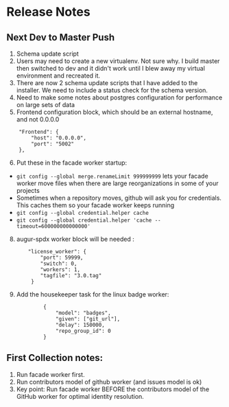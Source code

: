 # Release Notes

## Next Dev to Master Push
1. Schema update script
2. Users may need to create a new virtualenv. Not sure why. I build master then switched to dev and it didn't work until I blew away my virtual environment and recreated it.
3. There are now 2 schema update scripts that I have added to the installer. We need to include a status check for the schema version. 
4. Need to make some notes about postgres configuration for performance on large sets of data
5. Frontend configuration block, which should be an external hostname, and not 0.0.0.0  
```
    "Frontend": {
        "host": "0.0.0.0",
        "port": "5002"
    },
```
6. Put these in the facade worker startup: 
  - `git config --global merge.renameLimit 999999999` lets your facade worker move files when there are large reorganizations in some of your projects
  - Sometimes when a repository moves, github will ask you for credentials. This caches them so your facade worker keeps running 
   - `git config --global credential.helper cache`
   - `git config --global credential.helper 'cache --timeout=600000000000000'`
8. augur-spdx worker block will be needed : 
```
       "license_worker": {
           "port": 59999,
           "switch": 0,
           "workers": 1,
           "tagfile": "3.0.tag"
        }
```
9. Add the housekeeper task for the linux badge worker: 
```
            {
                "model": "badges",
                "given": ["git_url"],
                "delay": 150000,
                "repo_group_id": 0
            }

```

## First Collection notes:
1. Run facade worker first. 
2. Run contributors model of github worker (and issues model is ok)
3. Key point: Run facade worker BEFORE the contributors model of the GitHub worker for optimal identity resolution. 



